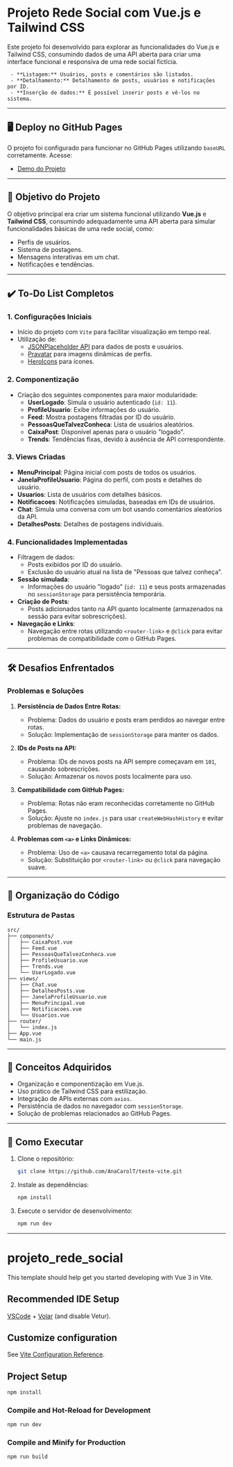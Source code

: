 # Projeto Rede Social com Vue.js e Tailwind CSS

Este projeto foi desenvolvido para explorar as funcionalidades do Vue.js e Tailwind CSS, consumindo dados de uma API aberta para criar uma interface funcional e responsiva de uma rede social fictícia.

     - **Listagem:** Usuários, posts e comentários são listados.
     - **Detalhamento:** Detalhamento de posts, usuários e notificações por ID.
     - **Inserção de dados:** É possível inserir posts e vê-los no sistema.

---
## 🖥️ **Deploy no GitHub Pages**

O projeto foi configurado para funcionar no GitHub Pages utilizando `baseURL` corretamente. Acesse:
- [Demo do Projeto](https://anacarolt.github.io/teste-vite/)

---

## 🎯 **Objetivo do Projeto**

O objetivo principal era criar um sistema funcional utilizando **Vue.js** e **Tailwind CSS**, consumindo adequadamente uma API aberta para simular funcionalidades básicas de uma rede social, como:
- Perfis de usuários.
- Sistema de postagens.
- Mensagens interativas em um chat.
- Notificações e tendências.
  
---

## ✔️ **To-Do List Completos**

### **1. Configurações Iniciais**
- Início do projeto com `Vite` para facilitar visualização em tempo real.
- Utilização de:
  - [JSONPlaceholder API](https://jsonplaceholder.typicode.com/) para dados de posts e usuários.
  - [Pravatar](https://pravatar.cc/) para imagens dinâmicas de perfis.
  - [HeroIcons](https://heroicons.com/) para ícones.

### **2. Componentização**
- Criação dos seguintes componentes para maior modularidade:
  - **UserLogado**: Simula o usuário autenticado (`id: 11`).
  - **ProfileUsuario**: Exibe informações do usuário.
  - **Feed**: Mostra postagens filtradas por ID do usuário.
  - **PessoasQueTalvezConheca**: Lista de usuários aleatórios.
  - **CaixaPost**: Disponível apenas para o usuário "logado".
  - **Trends**: Tendências fixas, devido à ausência de API correspondente.

### **3. Views Criadas**
- **MenuPrincipal**: Página inicial com posts de todos os usuários.
- **JanelaProfileUsuario**: Página do perfil, com posts e detalhes do usuário.
- **Usuarios**: Lista de usuários com detalhes básicos.
- **Notificacoes**: Notificações simuladas, baseadas em IDs de usuários.
- **Chat**: Simula uma conversa com um bot usando comentários aleatórios da API.
- **DetalhesPosts**: Detalhes de postagens individuais.

### **4. Funcionalidades Implementadas**
- Filtragem de dados:
  - Posts exibidos por ID do usuário.
  - Exclusão do usuário atual na lista de "Pessoas que talvez conheça".
- **Sessão simulada**:
  - Informações do usuário "logado" (`id: 11`) e seus posts armazenadas no `sessionStorage` para persistência temporária.
- **Criação de Posts**:
  - Posts adicionados tanto na API quanto localmente (armazenados na sessão para evitar sobrescrições).
- **Navegação e Links**:
  - Navegação entre rotas utilizando `<router-link>` e `@click` para evitar problemas de compatibilidade com o GitHub Pages.

---

## 🛠️ **Desafios Enfrentados**

### **Problemas e Soluções**
1. **Persistência de Dados Entre Rotas:**
   - Problema: Dados do usuário e posts eram perdidos ao navegar entre rotas.
   - Solução: Implementação de `sessionStorage` para manter os dados.

2. **IDs de Posts na API:**
   - Problema: IDs de novos posts na API sempre começavam em `101`, causando sobrescrições.
   - Solução: Armazenar os novos posts localmente para uso.

3. **Compatibilidade com GitHub Pages:**
   - Problema: Rotas não eram reconhecidas corretamente no GitHub Pages.
   - Solução: Ajuste no `index.js` para usar `createWebHashHistory` e evitar problemas de navegação.

4. **Problemas com `<a>` e Links Dinâmicos:**
   - Problema: Uso de `<a>` causava recarregamento total da página.
   - Solução: Substituição por `<router-link>` ou `@click` para navegação suave.

---

## 📖 **Organização do Código**

### **Estrutura de Pastas**
```
src/
├── components/
│   ├── CaixaPost.vue
│   ├── Feed.vue
│   ├── PessoasQueTalvezConheca.vue
│   ├── ProfileUsuario.vue
│   ├── Trends.vue
│   └── UserLogado.vue
├── views/
│   ├── Chat.vue
│   ├── DetalhesPosts.vue
│   ├── JanelaProfileUsuario.vue
│   ├── MenuPrincipal.vue
│   ├── Notificacoes.vue
│   └── Usuarios.vue
├── router/
│   └── index.js
├── App.vue
└── main.js
```

---

## 🌟 **Conceitos Adquiridos**

- Organização e componentização em Vue.js.
- Uso prático de Tailwind CSS para estilização.
- Integração de APIs externas com `axios`.
- Persistência de dados no navegador com `sessionStorage`.
- Solução de problemas relacionados ao GitHub Pages.

---

## 🚀 **Como Executar**

1. Clone o repositório:
   ```bash
   git clone https://github.com/AnaCarolT/teste-vite.git
   ```

2. Instale as dependências:
   ```bash
   npm install
   ```

3. Execute o servidor de desenvolvimento:
   ```bash
   npm run dev
   ```

---


# projeto_rede_social

This template should help get you started developing with Vue 3 in Vite.

## Recommended IDE Setup

[VSCode](https://code.visualstudio.com/) + [Volar](https://marketplace.visualstudio.com/items?itemName=Vue.volar) (and disable Vetur).

## Customize configuration

See [Vite Configuration Reference](https://vite.dev/config/).

## Project Setup

```sh
npm install
```

### Compile and Hot-Reload for Development

```sh
npm run dev
```

### Compile and Minify for Production

```sh
npm run build
```
